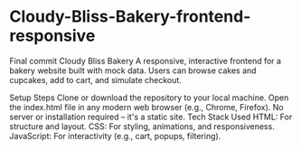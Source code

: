 # Cloudy-Bliss-Bakery-frontend-responsive
Final commit
Cloudy Bliss Bakery
A responsive, interactive frontend for a bakery website built with mock data. Users can browse cakes and cupcakes, add to cart, and simulate checkout.

Setup Steps
Clone or download the repository to your local machine.
Open the index.html file in any modern web browser (e.g., Chrome, Firefox).
No server or installation required – it's a static site.
Tech Stack Used
HTML: For structure and layout.
CSS: For styling, animations, and responsiveness.
JavaScript: For interactivity (e.g., cart, popups, filtering).
